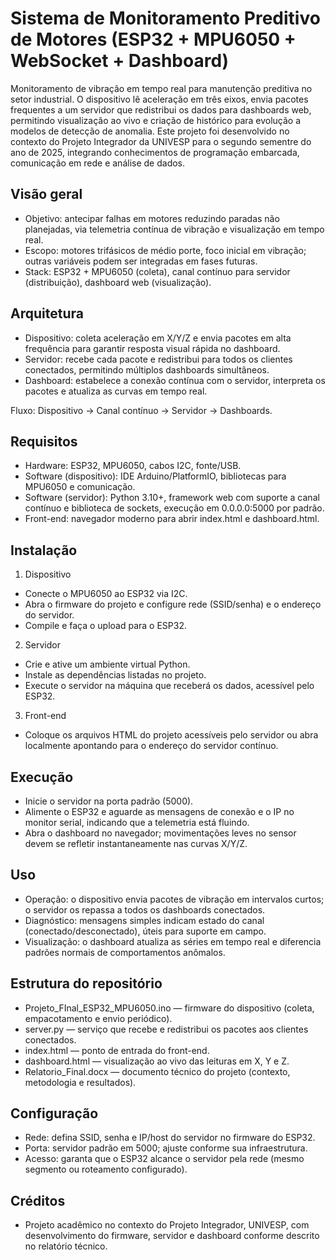 # Sistema de Monitoramento Preditivo de Motores (ESP32 + MPU6050 + WebSocket + Dashboard)
Monitoramento de vibração em tempo real para manutenção preditiva no setor industrial. O dispositivo lê aceleração em três eixos, envia pacotes frequentes a um servidor que redistribui os dados para dashboards web, permitindo visualização ao vivo e criação de histórico para evolução a modelos de detecção de anomalia.
Este projeto foi desenvolvido no contexto do Projeto Integrador da UNIVESP para o segundo sementre do ano de 2025, integrando conhecimentos de programação embarcada, comunicação em rede e análise de dados.

## Visão geral
- Objetivo: antecipar falhas em motores reduzindo paradas não planejadas, via telemetria contínua de vibração e visualização em tempo real.
- Escopo: motores trifásicos de médio porte, foco inicial em vibração; outras variáveis podem ser integradas em fases futuras.
- Stack: ESP32 + MPU6050 (coleta), canal contínuo para servidor (distribuição), dashboard web (visualização).

## Arquitetura
- Dispositivo: coleta aceleração em X/Y/Z e envia pacotes em alta frequência para garantir resposta visual rápida no dashboard.
- Servidor: recebe cada pacote e redistribui para todos os clientes conectados, permitindo múltiplos dashboards simultâneos.
- Dashboard: estabelece a conexão contínua com o servidor, interpreta os pacotes e atualiza as curvas em tempo real.

Fluxo: Dispositivo → Canal contínuo → Servidor → Dashboards.

## Requisitos
- Hardware: ESP32, MPU6050, cabos I2C, fonte/USB.
- Software (dispositivo): IDE Arduino/PlatformIO, bibliotecas para MPU6050 e comunicação.
- Software (servidor): Python 3.10+, framework web com suporte a canal contínuo e biblioteca de sockets, execução em 0.0.0.0:5000 por padrão.
- Front-end: navegador moderno para abrir index.html e dashboard.html.

## Instalação
1) Dispositivo
- Conecte o MPU6050 ao ESP32 via I2C.
- Abra o firmware do projeto e configure rede (SSID/senha) e o endereço do servidor.
- Compile e faça o upload para o ESP32.

2) Servidor
- Crie e ative um ambiente virtual Python.
- Instale as dependências listadas no projeto.
- Execute o servidor na máquina que receberá os dados, acessível pelo ESP32.

3) Front-end
- Coloque os arquivos HTML do projeto acessíveis pelo servidor ou abra localmente apontando para o endereço do servidor contínuo.

## Execução
- Inicie o servidor na porta padrão (5000).
- Alimente o ESP32 e aguarde as mensagens de conexão e o IP no monitor serial, indicando que a telemetria está fluindo.
- Abra o dashboard no navegador; movimentações leves no sensor devem se refletir instantaneamente nas curvas X/Y/Z.

## Uso
- Operação: o dispositivo envia pacotes de vibração em intervalos curtos; o servidor os repassa a todos os dashboards conectados.
- Diagnóstico: mensagens simples indicam estado do canal (conectado/desconectado), úteis para suporte em campo.
- Visualização: o dashboard atualiza as séries em tempo real e diferencia padrões normais de comportamentos anômalos.

## Estrutura do repositório
- Projeto_FInal_ESP32_MPU6050.ino — firmware do dispositivo (coleta, empacotamento e envio periódico).
- server.py — serviço que recebe e redistribui os pacotes aos clientes conectados.
- index.html — ponto de entrada do front-end.
- dashboard.html — visualização ao vivo das leituras em X, Y e Z.
- Relatorio_Final.docx — documento técnico do projeto (contexto, metodologia e resultados).

## Configuração
- Rede: defina SSID, senha e IP/host do servidor no firmware do ESP32.
- Porta: servidor padrão em 5000; ajuste conforme sua infraestrutura.
- Acesso: garanta que o ESP32 alcance o servidor pela rede (mesmo segmento ou roteamento configurado).
## Créditos
- Projeto acadêmico no contexto do Projeto Integrador, UNIVESP, com desenvolvimento do firmware, servidor e dashboard conforme descrito no relatório técnico.
